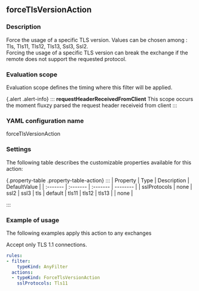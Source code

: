 ## forceTlsVersionAction

### Description

Force the usage of a specific TLS version. Values can be chosen among : Tls, Tls11, Tls12, Tls13, Ssl3, Ssl2. <br/>Forcing the usage of a specific TLS version can break the exchange if the remote does not support the requested protocol.

### Evaluation scope

Evaluation scope defines the timing where this filter will be applied. 

{.alert .alert-info}
:::
**requestHeaderReceivedFromClient** This scope occurs the moment fluxzy parsed the request header receiveid from client
:::

### YAML configuration name

forceTlsVersionAction

### Settings

The following table describes the customizable properties available for this action: 

{.property-table .property-table-action}
:::
| Property | Type | Description | DefaultValue |
| :------- | :------- | :------- | -------- |
| sslProtocols | none \| ssl2 \| ssl3 \| tls \| default \| tls11 \| tls12 \| tls13 |  | none |

:::
### Example of usage

The following examples apply this action to any exchanges

Accept only TLS 1.1 connections.

```yaml
rules:
- filter:
    typeKind: AnyFilter
  actions:
  - typeKind: ForceTlsVersionAction
    sslProtocols: Tls11
```



